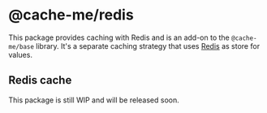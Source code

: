 # @cache-me/redis

This package provides caching with Redis and is an add-on to the `@cache-me/base` library. It's a separate caching strategy that uses [Redis](https://redis.io/docs/) as store for values.

## Redis cache

This package is still WIP and will be released soon.
